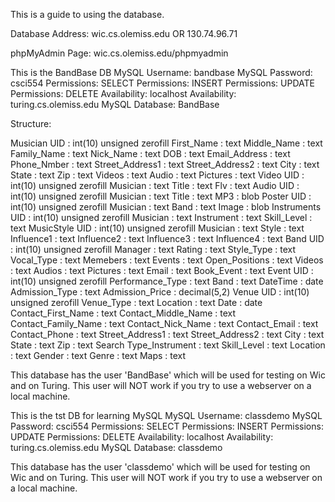 This is a guide to using the database.

Database Address:		wic.cs.olemiss.edu
						OR
						130.74.96.71
						
phpMyAdmin Page:		wic.cs.olemiss.edu/phpmyadmin

This is the BandBase DB
MySQL Username:	bandbase
MySQL Password:	csci554
Permissions:	SELECT
Permissions:	INSERT
Permissions:	UPDATE
Permissions:	DELETE
Availability:	localhost
Availability:	turing.cs.olemiss.edu
MySQL Database:	BandBase

Structure:

Musician
	UID : int(10) unsigned zerofill
	First_Name : text
	Middle_Name : text
	Family_Name : text
	Nick_Name : text
	DOB : text
	Email_Address : text
	Phone_Nmber : text
	Street_Address1 : text
	Street_Address2 : text
	City : text
	State : text
	Zip : text
	Videos : text
	Audio : text
	Pictures : text
Video
	UID : int(10) unsigned zerofill
	Musician : text
	Title : text
	Flv : text
Audio
	UID : int(10) unsigned zerofill
	Musician : text
	Title : text
	MP3 : blob
Poster
	UID : int(10) unsigned zerofill
	Musician : text
	Band : text
	Image : blob
Instruments
	UID : int(10) unsigned zerofill
	Musician : text
	Instrument : text
	Skill_Level : text
MusicStyle
	UID : int(10) unsigned zerofill
	Musician : text
	Style : text
	Influence1 : text
	Influence2 : text
	Influence3 : text
	Influence4 : text
Band
	UID : int(10) unsigned zerofill
	Manager : text
	Rating : text
	Style_Type : text
	Vocal_Type : text
	Memebers : text
	Events : text
	Open_Positions : text
	Videos : text
	Audios : text
	Pictures : text
	Email : text
	Book_Event : text
Event
	UID : int(10) unsigned zerofill
	Performance_Type : text
	Band : text
	DateTime : date
	Admission_Type : text
	Admission_Price : decimal(5,2)
Venue
	UID : int(10) unsigned zerofill
	Venue_Type : text
	Location : text
	Date : date
	Contact_First_Name : text
	Contact_Middle_Name : text
	Contact_Family_Name : text
	Contact_Nick_Name : text
	Contact_Email : text
	Contact_Phone : text
	Street_Address1 : text
	Street_Address2 : text
	City : text
	State : text
	Zip : text
Search
	Type_Instrument : text
	Skill_Level : text
	Location : text
	Gender : text
	Genre : text
	Maps : text

This database has the user 'BandBase' which will be used for testing on Wic and on Turing. 
This user will NOT work if you try to use a webserver on a local machine.


This is the tst DB for learning MySQL
MySQL Username:	classdemo
MySQL Password:	csci554
Permissions:	SELECT
Permissions:	INSERT
Permissions:	UPDATE
Permissions:	DELETE
Availability:	localhost
Availability:	turing.cs.olemiss.edu
MySQL Database:	classdemo

This database has the user 'classdemo' which will be used for testing on Wic and on Turing. 
This user will NOT work if you try to use a webserver on a local machine.